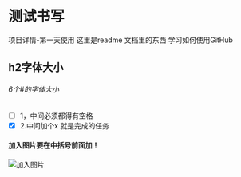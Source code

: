 # 测试书写
项目详情-第一天使用
这里是readme 文档里的东西
学习如何使用GitHub
## h2字体大小
###### 6个#的字体大小

- [ ] 1，中间必须都得有空格
- [x] 2.中间加个x 就是完成的任务
#### 加入图片要在中括号前面加！

![加入图片](https://avatars.githubusercontent.com/u/88097558?s=48&v=4)
